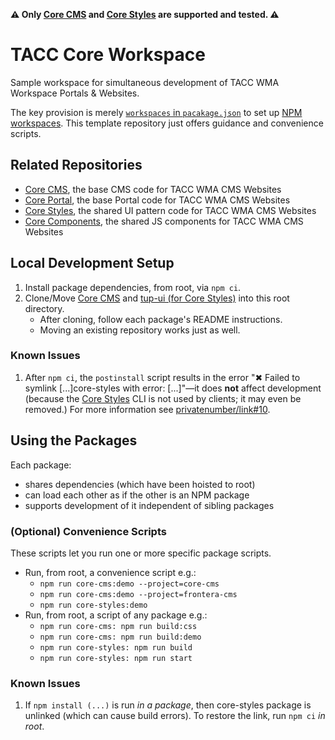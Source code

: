 **⚠ Only [Core CMS] and [Core Styles] are supported and tested. ⚠️**

# TACC Core Workspace

Sample workspace for simultaneous development of TACC WMA Workspace Portals & Websites.

The key provision is merely [`workspaces` in `pacakage.json`](https://github.com/wesleyboar/Core-Workspace/blob/main/package.json#L5) to set up [NPM workspaces]. This template repository just offers guidance and convenience scripts.

## Related Repositories

- [Core CMS], the base CMS code for TACC WMA CMS Websites
- [Core Portal], the base Portal code for TACC WMA CMS Websites
- [Core Styles], the shared UI pattern code for TACC WMA CMS Websites
- [Core Components], the shared JS components for TACC WMA CMS Websites

## Local Development Setup

1. Install package dependencies, from root, via `npm ci`.
2. Clone/Move [Core CMS] and [tup-ui (for Core Styles)][Core Styles] into this root directory.
    - After cloning, follow each package's README instructions.
    - Moving an existing repository works just as well.

### Known Issues

1. After `npm ci`, the `postinstall` script results in the error "✖ Failed to symlink [...]core-styles with error: [...]"—it does __not__ affect development (because the [Core Styles] CLI is not used by clients; it may even be removed.) For more information see [privatenumber/link#10][cli-symlink-error].

## Using the Packages

Each package:

- shares dependencies (which have been hoisted to root)
- can load each other as if the other is an NPM package
- supports development of it independent of sibling packages

### (Optional) Convenience Scripts

These scripts let you run one or more specific package scripts.

- Run, from root, a convenience script e.g.:
  - `npm run core-cms:demo --project=core-cms`
  - `npm run core-cms:demo --project=frontera-cms`
  - `npm run core-styles:demo`
- Run, from root, a script of any package e.g.:
  - `npm run core-cms: npm run build:css`
  - `npm run core-cms: npm run build:demo`
  - `npm run core-styles: npm run build`
  - `npm run core-styles: npm run start`

### Known Issues

1. If `npm install (...)` is run _in a package_, then core-styles package is unlinked (which can cause build errors). To restore the link, run `npm ci` _in root_.

<!-- Link Aliases -->

[Core CMS]: https://github.com/TACC/Core-CMS
[Core Styles]: https://github.com/TACC/tup-ui/tree/main/libs/core-styles
[Core Components]: https://github.com/TACC/tup-ui/tree/main/libs/core-components
[Core Portal]: https://github.com/TACC/Core-Portal

[cli-symlink-error]: https://github.com/privatenumber/link/issues/10
[npm workspaces]: https://docs.npmjs.com/cli/v8/using-npm/workspaces
